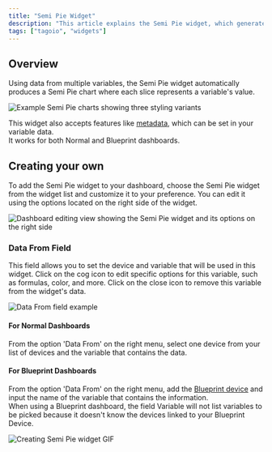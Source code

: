 ```yaml
---
title: "Semi Pie Widget"
description: "This article explains the Semi Pie widget, which generates a semi-circle pie chart from multiple variables, and shows how to add and customize it on your dashboard."
tags: ["tagoio", "widgets"]
---
```

## Overview

Using data from multiple variables, the Semi Pie widget automatically produces a Semi Pie chart where each slice represents a variable's value.

![Example Semi Pie charts showing three styling variants](/docs_imagem/tagoio/semi-pie-widget-2.png)

This widget also accepts features like [metadata](/tagoio/metadata), which can be set in your variable data.  
It works for both Normal and Blueprint dashboards.

## Creating your own

To add the Semi Pie widget to your dashboard, choose the Semi Pie widget from the widget list and customize it to your preference. You can edit it using the options located on the right side of the widget.

![Dashboard editing view showing the Semi Pie widget and its options on the right side](/docs_imagem/tagoio/semi-pie-widget-2.png)

### Data From Field

This field allows you to set the device and variable that will be used in this widget. Click on the cog icon to edit specific options for this variable, such as formulas, color, and more. Click on the close icon to remove this variable from the widget's data.

![Data From field example](/cdn.elev.io/file/uploads/VkSrjeSoWpdg7LeGdh2jKUEagxh0dd_cO83j6HUV_6s/e8-MfiCj5RwAfHTvlBRuj35BF4akrnZU7huPEjZZf_c/1623008017802-7Qs.png)

#### For Normal Dashboards

From the option 'Data From' on the right menu, select one device from your list of devices and the variable that contains the data.

#### For Blueprint Dashboards

From the option 'Data From' on the right menu, add the [Blueprint device](/tagoio/blueprint-devices-entities) and input the name of the variable that contains the information.  
When using a Blueprint dashboard, the field Variable will not list variables to be picked because it doesn't know the devices linked to your Blueprint Device.

![Creating Semi Pie widget GIF](/cdn.elev.io/file/uploads/8Kr8tD8c3s2gigLME_FvaA_bT6A7DbPNHE1DBsJtJDw/rtbtbysxI4zx8hoRmN7YBBG2t4QiUo0GiSLYJmV9Mys/creatingsemipie-_UQ.gif)